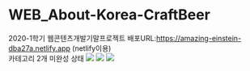 # WEB_About-Korea-CraftBeer
2020-1학기 웹콘텐츠개발기말프로젝트
배포URL:https://amazing-einstein-dba27a.netlify.app (netlify이용)<br>
카테고리 2개 미완성 상태
<img src="https://postfiles.pstatic.net/MjAyMDA3MDFfNjMg/MDAxNTkzNjEzMzcxMjc1.ZRCfMcflvSndSkkINH-7CpuE_c_BsJLCff2t8fdXYKEg.EI4v2rR1EfjgbF_wDlz5pHYdjZg2e74m1IWtG9jGbRwg.PNG.shaloti/image.png?type=w966">
<img src="https://postfiles.pstatic.net/MjAyMDA3MDFfMTYz/MDAxNTkzNjEzNDI1NjA5.u0pMMt3aiXXwxzIKaYf3DJhhviXnCtV6OXfjPEhdtKkg.IR9NpxKk_zTOc8tPkizLfKzhxlUHDkIyBQ0tbefZcQAg.PNG.shaloti/image.png?type=w966">
<img src="https://postfiles.pstatic.net/MjAyMDA3MDFfMTQ0/MDAxNTkzNjEzNDQ4MTMy.VcRxOyPK4uWRN1y-qvpelvmGjao9R8DHK0qsHZGQCvQg.Dcy0bKh-PrDKWSM-uMfGfBon5zJwwsd6BMQVI8PUpD0g.PNG.shaloti/image.png?type=w966">
